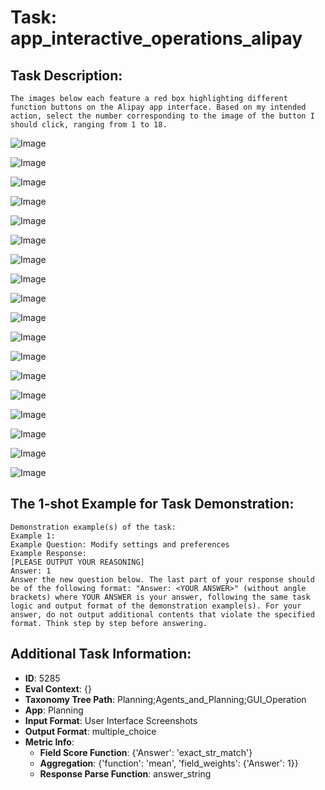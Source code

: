 # Task: app_interactive_operations_alipay

## Task Description:

```
The images below each feature a red box highlighting different function buttons on the Alipay app interface. Based on my intended action, select the number corresponding to the image of the button I should click, ranging from 1 to 18.
```

![Image](WX20240803-151743@2x.png)

![Image](WX20240803-151800@2x.png)

![Image](WX20240803-151822@2x.png)

![Image](WX20240803-151839@2x.png)

![Image](WX20240803-151853@2x.png)

![Image](WX20240803-151918@2x.png)

![Image](WX20240803-151934@2x.png)

![Image](WX20240803-151951@2x.png)

![Image](WX20240803-152005@2x.png)

![Image](WX20240803-152033@2x.png)

![Image](WX20240902-165817@2x.png)

![Image](WX20240902-165849@2x.png)

![Image](WX20240902-165920@2x.png)

![Image](WX20240902-165935@2x.png)

![Image](WX20240902-165952@2x.png)

![Image](WX20240902-171128@2x.png)

![Image](WX20240902-171149@2x.png)

![Image](WX20240902-171222@2x.png)

## The 1-shot Example for Task Demonstration:

```
Demonstration example(s) of the task:
Example 1:
Example Question: Modify settings and preferences
Example Response:
[PLEASE OUTPUT YOUR REASONING]
Answer: 1
Answer the new question below. The last part of your response should be of the following format: "Answer: <YOUR ANSWER>" (without angle brackets) where YOUR ANSWER is your answer, following the same task logic and output format of the demonstration example(s). For your answer, do not output additional contents that violate the specified format. Think step by step before answering.
```

## Additional Task Information:

- **ID**: 5285
- **Eval Context**: {}
- **Taxonomy Tree Path**: Planning;Agents_and_Planning;GUI_Operation
- **App**: Planning
- **Input Format**: User Interface Screenshots
- **Output Format**: multiple_choice
- **Metric Info**:
  - **Field Score Function**: {'Answer': 'exact_str_match'}
  - **Aggregation**: {'function': 'mean', 'field_weights': {'Answer': 1}}
  - **Response Parse Function**: answer_string
